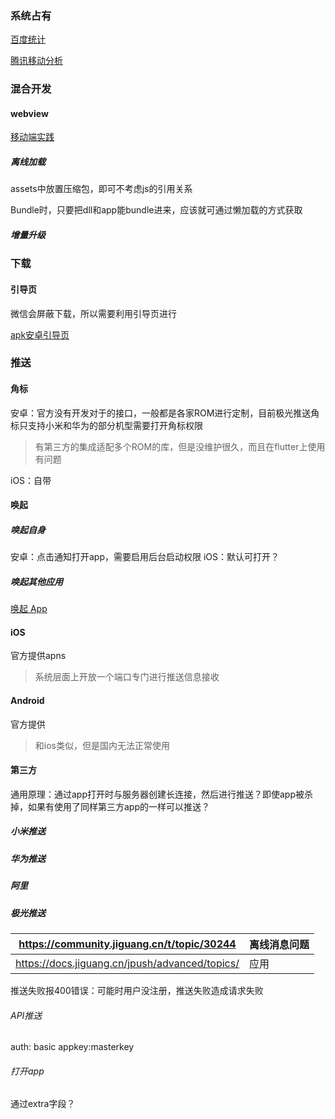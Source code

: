 ### 系统占有

[百度统计](https://tongji.baidu.com/research/app)

[腾讯移动分析](https://mta.qq.com/mta/data/device/os)



### 混合开发

#### webview

[移动端实践](https://github.com/mcuking/mobile-web-best-practice#services-层)



##### 离线加载

assets中放置压缩包，即可不考虑js的引用关系

Bundle时，只要把dll和app能bundle进来，应该就可通过懒加载的方式获取



##### 增量升级





### 下载

#### 引导页

微信会屏蔽下载，所以需要利用引导页进行

[apk安卓引导页](https://github.com/mouyao/downLoad_apk_VConsole)



### 推送

#### 角标
安卓：官方没有开发对于的接口，一般都是各家ROM进行定制，目前极光推送角标只支持小米和华为的部分机型需要打开角标权限
> 有第三方的集成适配多个ROM的库，但是没维护很久，而且在flutter上使用有问题

iOS：自带

#### 唤起

##### 唤起自身

安卓：点击通知打开app，需要启用后台启动权限
iOS：默认可打开？



##### 唤起其他应用

[唤起 App](https://mp.weixin.qq.com/s/OW7JugyOZJwokWSXnixKsQ)



#### iOS

官方提供apns

> 系统层面上开放一个端口专门进行推送信息接收



#### Android

官方提供

> 和ios类似，但是国内无法正常使用



#### 第三方

通用原理：通过app打开时与服务器创建长连接，然后进行推送？即使app被杀掉，如果有使用了同样第三方app的一样可以推送？



##### 小米推送



##### 华为推送



##### 阿里



##### 极光推送

| <https://community.jiguang.cn/t/topic/30244>     | 离线消息问题 |
| ------------------------------------------------ | ------------ |
| <https://docs.jiguang.cn/jpush/advanced/topics/> | 应用         |

推送失败报400错误：可能时用户没注册，推送失败造成请求失败


###### API推送

auth: basic appkey:masterkey

###### 打开app

通过extra字段？



